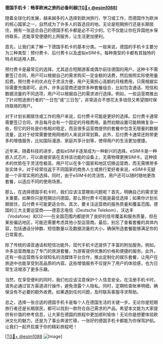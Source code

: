 **德国手机卡：畅享欧洲之旅的必备利器[[TG💪+ @esim1088](https://t.me/s/esim1088)]**

随着全球化的发展，越来越多的人选择到欧洲旅行、学习或工作，而德国作为欧洲的核心国家之一，自然成为了许多人的首选目的地。无论是短期旅行还是长期居住，拥有一张适合自己的德国手机卡都是必不可少的。它不仅能让你在异国他乡保持联系，还能享受便捷的上网服务，让生活更加便利。

首先，让我们来了解一下德国手机卡的基本分类。一般来说，德国的手机卡主要分为三种类型：预付费卡、后付费卡以及虚拟eSIM卡。每种类型的卡都有其独特的特点和适用人群。

预付费卡是最常见的选择，尤其适合短期游客或偶尔前往德国的用户。这种卡不需要签订合同，用户可以根据自己的需求购买一定金额的话费，然后按照实际使用量扣费。预付费卡的优点在于灵活方便，用户无需担心高额的月租费用，只需根据实际需要充值即可。此外，许多运营商还提供多种套餐组合，比如包含通话、短信和数据流量的不同选项，用户可以根据自己的需求进行选择。例如，一些运营商推出了针对短途旅行者的“一日包”或“三日包”，非常适合不想花太多钱但又希望随时保持联络的用户。

对于计划长期居住或工作的用户来说，后付费卡可能是更好的选择。后付费卡通常需要签订合同，并且每月会有一个固定的月租费用。虽然初期设置可能稍微复杂一些，但它的好处是价格相对稳定，而且很多运营商提供的套餐中包含无限量的数据流量，这对于经常需要使用网络的人来说非常划算。此外，后付费卡通常还附带更多的增值服务，比如国际漫游、家庭共享计划等，使得用户的生活更加便捷。

近年来，随着科技的进步，虚拟eSIM卡逐渐成为一种新兴的选择。eSIM卡是一种嵌入式芯片，可以直接安装在支持该功能的设备上，无需物理更换SIM卡。这种技术的优势在于灵活性极高，用户可以在多个国家和地区切换运营商，而无需携带多张实体卡。对于经常往返于不同国家的商务人士或旅行爱好者来说，eSIM卡无疑是一个非常实用的选择。同时，由于eSIM卡的灵活性，用户还可以随时随地更改套餐，以适应不同的使用场景。

那么，在选择德国手机卡时，我们应该注意哪些问题呢？首先，明确自己的需求至关重要。如果你只是短期访问德国，那么预付费卡可能是最佳选择；如果你计划长期居住，后付费卡可能更适合你。其次，要关注运营商的服务质量和覆盖范围。德国的三大主要运营商——德意志电信（Deutsche Telekom）、沃达丰（Vodafone）和O2——在全国范围内都提供了良好的信号覆盖和服务质量，但在某些偏远地区，可能还需要考虑其他小型运营商。最后，别忘了查看套餐的具体内容，包括通话分钟数、短信数量以及数据流量的大小，确保所选套餐能够满足你的日常需求。

除了传统的语音通话和短信功能外，现代手机卡还提供了丰富的附加服务。例如，许多运营商推出了专门的旅游套餐，为游客提供优惠的价格和便捷的服务。此外，还有一些运营商与全球知名的流媒体平台合作，推出定制化的娱乐套餐，让用户在旅途中也能享受到高品质的内容。这些增值服务不仅提升了用户的体验感，也为日常生活增添了更多乐趣。

当然，在享受便利的同时，我们也应该注意保护个人信息安全。在注册手机卡时，请务必通过官方渠道进行操作，避免泄露个人隐私。同时，定期检查账单明细，确保没有不必要的额外收费。如果遇到任何问题，及时联系客服寻求帮助。

总之，选择一张合适的德国手机卡是每个人在德国生活的关键一步。无论你是短期旅行者还是长期居民，都可以找到一款符合自己需求的产品。希望本文能为大家提供有价值的参考信息，让大家在德国的旅程中更加顺利愉快！无论你是想要体验欧洲文化的魅力，还是为了事业奔波忙碌，一张好的德国手机卡都能为你保驾护航。让我们一起开启属于你的精彩旅程吧！

[[TG💪+ @esim1088](https://t.me/s/esim1088) ![Image](https://i.postimg.cc/4NQfJmqS/Snipaste-2025-05-13-00-14-12.png)]
